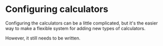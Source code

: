 # Configuring calculators

Configuring the calculators can be a little complicated, but it's the easier way to make a flexible system for adding new types of calculators.

However, it still needs to be written.